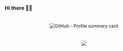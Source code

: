 ### Hi there 👋🏻
# 
<p align="center">
    <picture>
        <source 
            srcset="http://github-profile-summary-cards.vercel.app/api/cards/profile-details?username=mohammadzainabbas&theme=github_dark" 
            media="(prefers-color-scheme: dark)"
        >
    <img 
            src="http://github-profile-summary-cards.vercel.app/api/cards/profile-details?username=mohammadzainabbas&theme=github" 
            alt="GitHub - Profile summary card"
        >
    </picture>
</p>

#

<p align="center">
  <img src="https://github.com/rafaelbmateus/rafaelbmateus/blob/output/github-contribution-grid-snake.svg"/>
  <!-- <img src="https://github.com/mohammadzainabbas/mohammadzainabbas/blob/output/github-contribution-grid-snake.svg"/> -->
</p>

<!--
**mohammadzainabbas/mohammadzainabbas** is a ✨ _special_ ✨ repository because its `README.md` (this file) appears on your GitHub profile.

Here are some ideas to get you started:

- 🔭 I’m currently working on ...
- 🌱 I’m currently learning ...
- 👯 I’m looking to collaborate on ...
- 🤔 I’m looking for help with ...
- 💬 Ask me about ...
- 📫 How to reach me: ...
- 😄 Pronouns: ...
- ⚡ Fun fact: ...
-->
